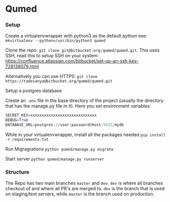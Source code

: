 # Qumed

### Setup
Create a virtualenvwrapper with python3 as the default python exe:
`mkvirtualenv --python=/usr/bin/python3 qumed`

Clone the repo:
`git clone git@bitbucket.org:qumed/qumed.git`.
This uses SSH, read this to setup SSH on your system: https://confluence.atlassian.com/bitbucket/set-up-an-ssh-key-728138079.html

Alternatively you can use HTTPS:
`git clone https://tadesanya@bitbucket.org/qumed/qumed.git`

Setup a postgres database

Create an `.env` file in the base directory of the project (usually the directory that has the manage.py file in it).
Here you set environment variables:
```python
SECRET_KEY=xxxxxxxxxxxxxxxxxxxxxxxxxxxxx
DEBUG=True
DATABASE_URL=postgres://user:password@host:5432/mydb
```

While in your virtualenvwrapper, install all the packages needed
`pip install -r requirements.txt`

Run Migragrations `python qumed/manage.py migrate`

Start server `python qumed/manage.py runserver`

### Structure
The Repo has two main branches `master` and `dev`. 
`dev` is where all branches checkout of and where all PR's are merged to. `dev` is the branch that is used on staging/test servers, while `master` is the branch used on production. 